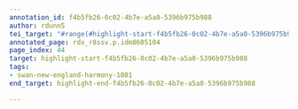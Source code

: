```yaml
---
annotation_id: f4b5fb26-0c02-4b7e-a5a0-5396b975b988
author: rdunn5
tei_target: "#range(#highlight-start-f4b5fb26-0c02-4b7e-a5a0-5396b975b988, #highlight-end-f4b5fb26-0c02-4b7e-a5a0-5396b975b988)"
annotated_page: rdx_r8ssv.p.idm8605104
page_index: 44
target: highlight-start-f4b5fb26-0c02-4b7e-a5a0-5396b975b988
tags:
- swan-new-england-harmony-1801
end_target: highlight-end-f4b5fb26-0c02-4b7e-a5a0-5396b975b988

---
```

